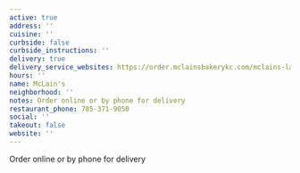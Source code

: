 ```yaml
---
active: true
address: ''
cuisine: ''
curbside: false
curbside_instructions: ''
delivery: true
delivery_service_websites: https://order.mclainsbakerykc.com/mclains-lawrence/menu
hours: ''
name: McLain's
neighborhood: ''
notes: Order online or by phone for delivery
restaurant_phone: 785-371-9050
social: ''
takeout: false
website: ''
---
```


Order online or by phone for delivery